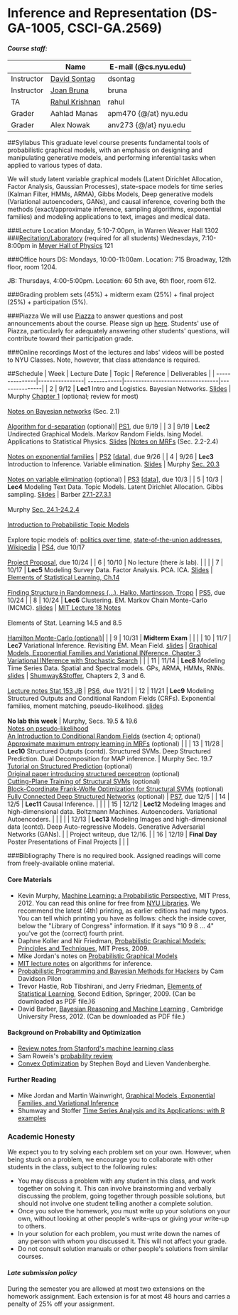 # Inference and Representation (DS-GA-1005, CSCI-GA.2569)
#### *Course staff:*
| | Name | E-mail (@cs.nyu.edu) |
|----------|---------------|----------------|
|Instructor| [David Sontag](http://cs.nyu.edu/~dsontag/)        | dsontag           |
|Instructor| [Joan Bruna](http://cims.nyu.edu/~bruna/)        | bruna        |
|TA| [Rahul Krishnan](http://cs.nyu.edu/~rahul/) | rahul |
|Grader| Aahlad Manas | apm470 {@/at} nyu.edu |
|Grader| Alex Nowak | anv273 {@/at} nyu.edu |

##Syllabus
This graduate level course presents fundamental tools of probabilistic graphical models, with an emphasis on designing and manipulating generative models, and performing inferential tasks when applied to various types of data. 

We will study latent variable graphical models (Latent Dirichlet Allocation, Factor Analysis, Gaussian Processes), state-space models for time series (Kalman Filter, HMMs, ARMA), Gibbs Models, Deep generative models (Variational autoencoders, GANs), and causal inference, covering both the methods (exact/approximate inference, sampling algorithms, exponential families) and modeling applications to text, images and medical data.

###Lecture Location
Monday, 5:10-7:00pm, in Warren Weaver Hall 1302
###[Recitation/Laboratory](https://github.com/inf16nyu/home/tree/master/labs) (required for all students)
Wednesdays, 7:10-8:00pm in [Meyer Hall of Physics](http://physics.as.nyu.edu/object/physics.directions) 121 

###Office hours
DS: Mondays, 10:00-11:00am. Location: 715 Broadway, 12th floor, room 1204.

JB: Thursdays, 4:00-5:00pm. Location: 60 5th ave, 6th floor, room 612.

###Grading
problem sets (45%) + midterm exam (25%) + final project (25%) + participation (5%). 

###Piazza 
We will use [Piazza](http://piazza.com/nyu/fall2016/dsga1005csciga2569/home) to answer questions and post announcements about the course. Please sign up [here](http://piazza.com/nyu/fall2016/dsga1005csciga2569). Students' use of Piazza, particularly for adequately answering other students' questions, will contribute toward their participation grade.

###Online recordings 
Most of the lectures and labs' videos will be posted to NYU Classes. Note, however, that class attendance is required.

##Schedule
| Week        | Lecture Date           | Topic       |  Reference                    |  Deliverables  |
| ---------------|----------------| ------------|---------------------------------|---------------|
| 2 | 9/12  | **Lec1** Intro and Logistics. Bayesian Networks. [Slides](https://github.com/inf16nyu/home/blob/master/slides/lecture1.pdf) | Murphy [Chapter 1](http://www.cs.ubc.ca/~murphyk/MLbook/pml-intro-22may12.pdf) (optional; review for most)<br /><br />[Notes on Bayesian networks](https://people.eecs.berkeley.edu/~jordan/prelims/chapter2.pdf) (Sec. 2.1)<br /><br />[Algorithm for d-separation](http://pgm.stanford.edu/Algs/page-75.pdf) (optional)| [PS1](https://github.com/inf16nyu/home/blob/master/hw/ps1.pdf), due 9/19 |
| 3 | 9/19  | **Lec2** Undirected Graphical Models. Markov Random Fields. Ising Model. Applications to Statistical Physics. [Slides](https://github.com/inf16nyu/home/blob/master/slides/lecture2.pdf) |[Notes on MRFs](https://people.eecs.berkeley.edu/~jordan/prelims/chapter2.pdf) (Sec. 2.2-2.4)<br /><br /> [Notes on exponential families](https://people.eecs.berkeley.edu/~jordan/courses/260-spring10/other-readings/chapter8.pdf) |  [PS2](https://github.com/inf16nyu/home/blob/master/hw/ps2/ps2.pdf) \[[data](https://github.com/inf16nyu/home/blob/master/hw/ps2/text_data.csv)\], due 9/26 |
| 4 | 9/26 | **Lec3** Introduction to Inference. Variable elimination. [Slides](https://github.com/inf16nyu/home/blob/master/slides/lecture3.pdf) | Murphy [Sec. 20.3](http://site.ebrary.com/lib/nyulibrary/reader.action?ppg=745&docID=10597102&tm=1474470463032)<br /><br /> [Notes on variable elimination](https://people.eecs.berkeley.edu/~jordan/prelims/chapter3.pdf) (optional)  | [PS3](https://github.com/inf16nyu/home/blob/master/hw/ps3/ps3.pdf) \[[data](https://github.com/inf16nyu/home/blob/master/hw/ps3/ps3_data.zip)\], due 10/3 |
| 5 | 10/3 | **Lec4** Modeling Text Data. Topic Models. Latent Dirichlet Allocation. Gibbs sampling. [Slides](https://github.com/inf16nyu/home/blob/master/slides/lecture4.pdf)  | Barber [27.1-27.3.1](http://web4.cs.ucl.ac.uk/staff/D.Barber/textbook/181115.pdf)<br /><br />Murphy [Sec. 24.1-24.2.4](http://site.ebrary.com/lib/nyulibrary/reader.action?ppg=868&docID=10597102&tm=1474471957223) <br /><br />[Introduction to Probabilistic Topic Models](http://www.cs.princeton.edu/~blei/papers/Blei2011.pdf) <br /><br /> Explore topic models of: [politics over time](https://s3.amazonaws.com/smapp/lda/index.html), [state-of-the-union addresses](http://mimno.infosci.cornell.edu/jsLDA/), [Wikipedia](http://www.princeton.edu/~achaney/tmve/wiki100k/browse/topic-presence.html) | [PS4](https://github.com/inf16nyu/home/blob/master/hw/ps4/), due 10/17 <br /><br />[Project Proposal](https://github.com/inf16nyu/home/raw/master/project/final_project_proposal_inf.pdf), due 10/24 |
| 6 | 10/10 |  No lecture (there *is* lab). |  |  | 
| 7 |  10/17 | **Lec5** Modeling Survey Data. Factor Analysis. PCA. ICA. [Slides](https://github.com/inf16nyu/home/blob/master/slides/lecture5.pdf) | [Elements of Statistical Learning, Ch.14](http://statweb.stanford.edu/~tibs/ElemStatLearn/)<br /><br /> [Finding Structure in Randomness (...), Halko, Martinsson, Tropp](https://arxiv.org/pdf/0909.4061v2.pdf) |  [PS5](https://github.com/inf16nyu/home/blob/master/hw/ps5/), due 10/24 |
| 8 | 10/24 | **Lec6** Clustering. EM. Markov Chain Monte-Carlo (MCMC). [slides](https://github.com/inf16nyu/home/blob/master/slides/lecture6.pdf) | [MIT Lecture 18 Notes](https://ocw.mit.edu/courses/electrical-engineering-and-computer-science/6-438-algorithms-for-inference-fall-2014/lecture-notes/MIT6_438F14_Lec18.pdf) <br /><br /> Elements of Stat. Learning 14.5 and 8.5 <br /><br /> [Hamilton Monte-Carlo (optional)](http://www.mcmchandbook.net/HandbookChapter5.pdf)|   | 
| 9 | 10/31 | **Midterm Exam** | |  |
| 10 | 11/7 | **Lec7** Variational Inference. Revisiting EM. Mean Field.  [slides](https://github.com/inf16nyu/home/blob/master/slides/lecture7.pdf) | [Graphical Models, Exponential Families and Variational INference, Chapter 3](https://people.eecs.berkeley.edu/~wainwrig/Papers/WaiJor08_FTML.pdf) [Variational INference with Stochastic Search](http://www.cs.berkeley.edu/%7Ejordan/papers/paisley-etal-icml12.pdf) |  |
| 11 | 11/14 | **Lec8** Modeling Time Series Data. Spatial and Spectral models. GPs, ARMA, HMMs, RNNs. [slides](https://github.com/inf16nyu/home/blob/master/slides/lecture8.pdf) | [Shumway&Stoffer](https://www.google.com/url?sa=t&rct=j&q=&esrc=s&source=web&cd=1&ved=0ahUKEwjx_O3Mk6nQAhXL7oMKHemdAHkQFggdMAA&url=https%3A%2F%2Fwww.researchgate.net%2Ffile.PostFileLoader.html%3Fid%3D54dad55ccf57d7ee538b462e%26assetKey%3DAS%253A273701147217937%25401442266847164&usg=AFQjCNH6JPhT7-2KKpF_ZlIfebopE1jfFA&sig2=WpROGx0_LqiD-hNdYhulcQ), Chapters 2, 3 and 6. <br /><br />[Lecture notes Stat 153 JB](https://bcourses.berkeley.edu/courses/1364346/files/folder/lecture%20slides) | [PS6](https://github.com/inf16nyu/home/blob/master/hw/ps6/ps6.pdf), due 11/21 | 
| 12 | 11/21 | **Lec9** Modeling Structured Outputs and Conditional Random Fields (CRFs). Exponential families, moment matching, pseudo-likelihood. [slides](https://github.com/inf16nyu/home/blob/master/slides/lecture9.pdf) <br /><br />**No lab this week** | Murphy, Secs. 19.5 & 19.6 <br /> [Notes on pseudo-likelihood](http://cs.nyu.edu/~dsontag/courses/inference15/slides/pseudolikelihood_notes.pdf) <br /> [An Introduction to Conditional Random Fields](http://arxiv.org/pdf/1011.4088v1) (section 4; optional) <br /> [Approximate maximum entropy learning in MRFs](http://arxiv.org/abs/1206.3257) (optional) | |
| 13 | 11/28 |  **Lec10** Structured Outputs (contd). Structured SVMs. Deep Structured Prediction. Dual Decomposition for MAP inference. | Murphy Sec. 19.7 <br /> [Tutorial on Structured Prediction](http://media.nips.cc/Conferences/2007/Tutorials/Videos/Taskar/) (optional) <br /> [Original paper introducing structured perceptron](http://www.cs.columbia.edu/~mcollins/papers/tagperc.pdf) (optional) <br /> [Cutting-Plane Training of Structural SVMs](http://www.cs.cornell.edu/People/tj/publications/joachims_etal_09a.pdf) (optional) <br /> [Block-Coordinate Frank-Wolfe Optimization for Structural SVMs](http://arxiv.org/pdf/1207.4747.pdf) (optional) <br /> [Fully Connected Deep Structured Networks](https://arxiv.org/abs/1503.02351) (optional) | [PS7](https://github.com/inf16nyu/home/blob/master/hw/ps7/), due 12/5 |
| 14 | 12/5 | **Lec11** Causal Inference. |  |  |
| 15 | 12/12 | **Lec12** Modeling Images and high-dimensional data. Boltzmann Machines. Autoencoders. Variational Autoencoders. |  |  |
|  | 12/13  | **Lec13** Modeling Images and high-dimensional data (contd). Deep Auto-regressive Models. Generative Adversarial Networks (GANs). |  | Project writeup, due 12/16. |
| 16 | 12/19 | **Final Day**  Poster Presentations of Final Projects | | |

###Bibliography
There is no required book. Assigned readings will come from freely-available online material.
#### Core Materials
  - Kevin Murphy, [Machine Learning: a Probabilistic Perspective](http://www.cs.ubc.ca/%7Emurphyk/MLbook/index.html), MIT Press, 2012. You can read this online for free from [NYU Libraries](http://site.ebrary.com/lib/nyulibrary/detail.action?docID=10597102). We recommend the latest (4th) printing, as earlier editions had many typos. You can tell which printing you have as follows: check the inside cover, below the "Library of Congress" information. If it says "10 9 8 ... 4" you've got the (correct) fourth print.
  - Daphne Koller and Nir Friedman, [Probabilistic Graphical Models: Principles and Techniques](http://pgm.stanford.edu/), MIT Press, 2009.
  - Mike Jordan's notes on [Probabilistic Graphical Models](https://people.eecs.berkeley.edu/~jordan/prelims/)
  - [MIT lecture notes](http://ocw.mit.edu/courses/electrical-engineering-and-computer-science/6-438-algorithms-for-inference-fall-2014/lecture-notes/) on algorithms for inference.
  - [Probabilistic Programming and Bayesian Methods for Hackers](https://camdavidsonpilon.github.io/Probabilistic-Programming-and-Bayesian-Methods-for-Hackers/) by Cam Davidson Pilon
  - Trevor Hastie, Rob Tibshirani, and Jerry Friedman, [Elements of Statistical Learning](http://statweb.stanford.edu/~tibs/ElemStatLearn/), Second Edition, Springer, 2009. (Can be downloaded as PDF file.)6
  - David Barber, [Bayesian Reasoning and Machine Learning](http://web4.cs.ucl.ac.uk/staff/D.Barber/pmwiki/pmwiki.php?n=Brml.Online) , Cambridge University Press, 2012. (Can be downloaded as PDF file.)

#### Background on Probability and Optimization
  - [Review notes from Stanford's machine learning class](http://cs229.stanford.edu/section/cs229-prob.pdf)
  - Sam Roweis's [probability review](http://cs.nyu.edu/%7Edsontag/courses/ml12/notes/probx.pdf)
  - [Convex Optimization](http://www.stanford.edu/%7Eboyd/cvxbook/) by Stephen Boyd and Lieven Vandenberghe.

#### Further Reading
  - Mike Jordan and Martin Wainwright, [Graphical Models, Exponential Families, and Variational Inference](https://people.eecs.berkeley.edu/~wainwrig/Papers/WaiJor08_FTML.pdf)
  - Shumway and Stoffer [Time Series Analysis and its Applications: with R examples](http://www.stat.pitt.edu/stoffer/tsa4/)

### Academic Honesty

We expect you to try solving each problem set on your own. However, when being stuck on a problem, we encourage you to collaborate with other students in the class, subject to the following rules:
  - You may discuss a problem with any student in this class, and work together on solving it. This can involve brainstorming and verbally discussing the problem, going together through possible solutions, but should not involve one student telling another a complete solution.
  - Once you solve the homework, you must write up your solutions on your own, without looking at other people's write-ups or giving your write-up to others.
  - In your solution for each problem, you must write down the names of any person with whom you discussed it. This will not affect your grade.
  - Do not consult solution manuals or other people's solutions from similar courses.

#### *Late submission policy*
During the semester you are allowed at most two extensions on the homework assignment. Each extension is for at most 48 hours and carries a penalty of 25% off your assignment.
